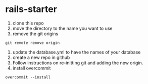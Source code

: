 # rails-starter
1. clone this repo
1. move the directory to the name you want to use
1. remove the git origins
```
git remote remove origin
```
1. update the database.yml to have the names of your database
1. create a new repo in github
1. Follow instructions on re-initting git and adding the new origin.
1. install overcommit
```
overcommit --install
```
